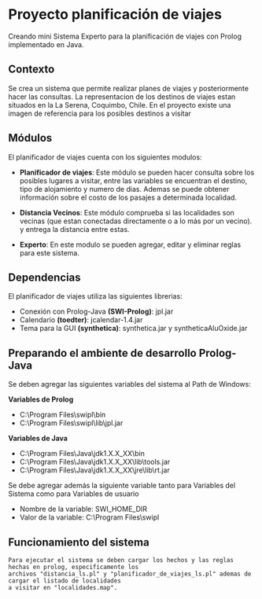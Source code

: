 Proyecto planificación de viajes
================================

Creando mini Sistema Experto para la planificación de viajes con Prolog implementado en Java.

## Contexto

Se crea un sistema que permite realizar planes de viajes y posteriormente hacer las consultas.
La representacion de los destinos de viajes estan situados en la La Serena, Coquimbo, Chile.
En el proyecto existe una imagen de referencia para los posibles destinos a visitar

## Módulos
	
El planificador de viajes cuenta con los siguientes modulos:
- __Planificador de viajes__: Este módulo se pueden hacer consulta sobre los posibles lugares a visitar, entre
						  las variables se encuentran el destino, tipo de alojamiento y numero de dias. 
						  Ademas se puede obtener información sobre el costo de los pasajes a determinada
						  localidad.
							
- __Distancia Vecinos__: Este módulo comprueba si las localidades son vecinas (que estan conectadas directamente
					 o a lo más por un vecino). y entrega la distancia entre estas.
- __Experto__: En este modulo se pueden agregar, editar y eliminar reglas para este sistema. 

## Dependencias

El planificador de viajes utiliza las siguientes librerias:

- Conexión con Prolog-Java __(SWI-Prolog)__: jpl.jar
- Calendario __(toedter)__: jcalendar-1.4.jar
- Tema para la GUI __(synthetica)__: synthetica.jar y syntheticaAluOxide.jar 

## Preparando el ambiente de desarrollo Prolog-Java

Se deben agregar las siguientes variables del sistema al Path de Windows:

__Variables de Prolog__

- C:\Program Files\swipl\bin
- C:\Program Files\swipl\lib\jpl.jar

__Variables de Java__

- C:\Program Files\Java\jdk1.X.X_XX\bin
- C:\Program Files\Java\jdk1.X.X_XX\lib\tools.jar
- C:\Program Files\Java\jdk1.X.X_XX\jre\lib\rt.jar


Se debe agregar además la siguiente variable tanto para Variables del Sistema como para Variables de usuario

- Nombre de la variable: SWI_HOME_DIR
- Valor de la variable:  C:\Program Files\swipl
	 
## Funcionamiento del sistema

	Para ejecutar el sistema se deben cargar los hechos y las reglas hechas en prolog, especificamente los
	archivos "distancia_ls.pl" y "planificador_de_viajes_ls.pl" ademas de cargar el listado de localidades 
	a visitar en "localidades.map".